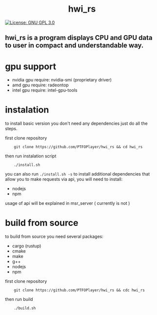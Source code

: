 <h1 align="center"> hwi_rs </h1>
<p>
  <a href="#" target="_blank">
    <img alt="License: GNU GPL 3.0" src="https://img.shields.io/badge/License-GNU GPL 3.0-yellow.svg" />
  </a>
</p>

## hwi_rs is a program displays CPU and GPU data to user in compact and understandable way. 

# gpu support
  * nvidia gpu require: nvidia-smi (proprietary driver)
  * amd gpu require: radeontop
  * intel gpu require: intel-gpu-tools

# instalation
to install basic version you don't need any dependencies just do all the steps.

first clone repository
```
    git clone https://github.com/PTFOPlayer/hwi_rs && cd hwi_rs
```

then run instalation script
```
    ./install.sh
```

you can also run `./install.sh -s` to install additional dependencies that allow you to make requests via api, you will need to install:
  * nodejs
  * npm

usage of api will be explained in msr_server ( currently is not )

# build from source
to build from source you need several packages:
  * cargo (rustup)
  * cmake
  * make
  * g++
  * nodejs
  * npm

first clone repository
```
    git clone https://github.com/PTFOPlayer/hwi_rs && cdc hwi_rs
```

then run build
```
    ./build.sh
```